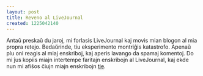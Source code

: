 ```yaml
---
layout: post
title: Reveno al LiveJournal
created: 1225042140
---
```

Antaŭ preskaŭ du jaroj, mi forlasis LiveJournal kaj movis mian blogon al mia propra retejo.  Bedaŭrinde, tiu eksperimento montriĝis katastrofo.  Apenaŭ plu oni reagis al miaj enskriboj, kaj aperis lavango da spamaj komentoj.  Do mi ĵus kopiis miajn intertempe faritajn enskribojn al LiveJournal, kaj ekde nun mi afiŝos ĉiujn miajn enskribojn <a href="https://argilo.livejournal.com/">tie</a>.
